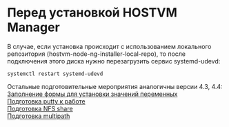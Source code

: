 # Перед установкой HOSTVM Manager

В случае, если установка происходит с использованием локального репозитория (hostvm-node-ng-installer-local-repo), то после подключения этого диска нужно перезагрузить сервис systemd-udevd:

```
systemctl restart systemd-udevd
```

Остальные подготовительные мероприятия аналогичны версии 4.3, 4.4:\
[Заполнение формы для установки значений переменных\
](https://kb.pvhostvm.ru/hostvm/installation-guide/ustanovka-hostvm-4.3-4.4/pered-ustanovkoi-hostvm-manager/zapolnenie-formy-dlya-ustanovki-znachenii-peremennykh)[Подготовка putty к работе](https://kb.pvhostvm.ru/hostvm/installation-guide/ustanovka-hostvm-4.3-4.4/pered-ustanovkoi-hostvm-manager/podgotovka-putty-k-rabote)[\
Подготовка NFS share\
](https://kb.pvhostvm.ru/hostvm/installation-guide/ustanovka-hostvm-4.3-4.4/pered-ustanovkoi-hostvm-manager/podgotovka-nfs-share)[Подготовка multipath](https://kb.pvhostvm.ru/hostvm/installation-guide/ustanovka-hostvm-4.3-4.4/pered-ustanovkoi-hostvm-manager/podgotovka-multipath)
